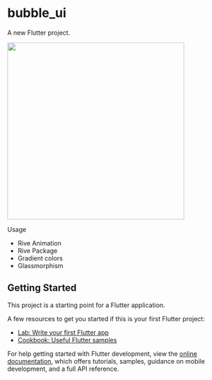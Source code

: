 # bubble_ui

A new Flutter project.

<img src="https://github.com/Mirzaazmath/flutter_bounce_bg_Ui/blob/main/assets/result.gif" height ="400">

Usage 
* Rive Animation
* Rive Package
* Gradient colors
* Glassmorphism

## Getting Started

This project is a starting point for a Flutter application.

A few resources to get you started if this is your first Flutter project:

- [Lab: Write your first Flutter app](https://docs.flutter.dev/get-started/codelab)
- [Cookbook: Useful Flutter samples](https://docs.flutter.dev/cookbook)

For help getting started with Flutter development, view the
[online documentation](https://docs.flutter.dev/), which offers tutorials,
samples, guidance on mobile development, and a full API reference.
